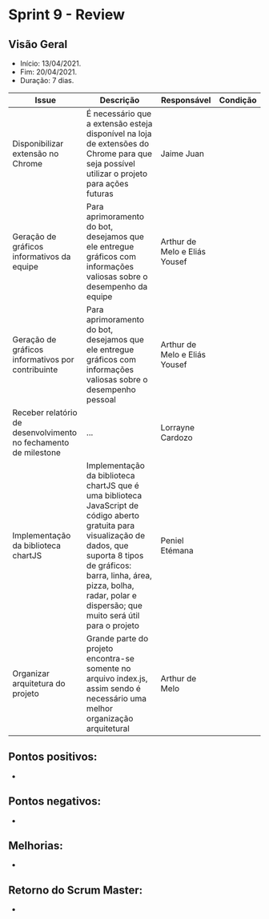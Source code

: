 # Sprint 9 - Review

## Visão Geral
* Início: 13/04/2021.
* Fim: 20/04/2021.
* Duração: 7 dias.

Issue | Descrição | Responsável | Condição
---|---|---|---
Disponibilizar extensão no Chrome | É necessário que a extensão esteja disponível na loja de extensões do Chrome para que seja possível utilizar o projeto para ações futuras | Jaime Juan | 
Geração de gráficos informativos da equipe | Para aprimoramento do bot, desejamos que ele entregue gráficos com informações valiosas sobre o desempenho da equipe | Arthur de Melo e Eliás Yousef | 
Geração de gráficos informativos por contribuinte | Para aprimoramento do bot, desejamos que ele entregue gráficos com informações valiosas sobre o desempenho pessoal | Arthur de Melo e Eliás Yousef | 
Receber relatório de desenvolvimento no fechamento de milestone | ... | Lorrayne Cardozo | 
Implementação da biblioteca chartJS | Implementação da biblioteca chartJS que é uma biblioteca JavaScript de código aberto gratuita para visualização de dados, que suporta 8 tipos de gráficos: barra, linha, área, pizza, bolha, radar, polar e dispersão; que muito será útil para o projeto | Peniel Etémana | 
Organizar arquitetura do projeto | Grande parte do projeto encontra-se somente no arquivo index.js, assim sendo é necessário uma melhor organização arquitetural | Arthur de Melo | 

## Pontos positivos:
* 

## Pontos negativos:
* 

## Melhorias:
* 

## Retorno do Scrum Master:
* 